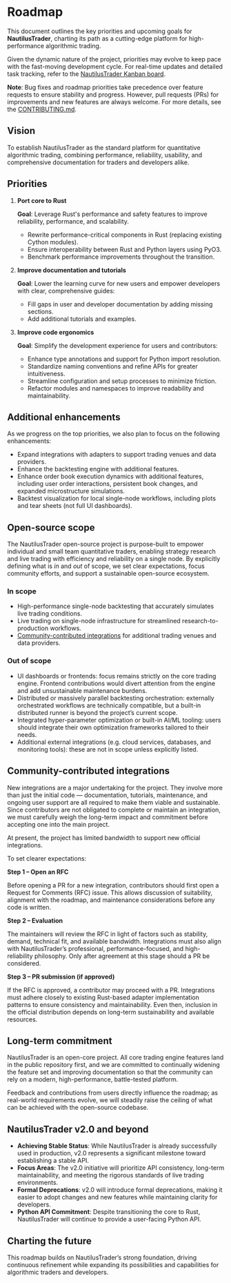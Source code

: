 # Roadmap

This document outlines the key priorities and upcoming goals for **NautilusTrader**,
charting its path as a cutting-edge platform for high-performance algorithmic trading.

Given the dynamic nature of the project, priorities may evolve to keep pace with the fast-moving development cycle.
For real-time updates and detailed task tracking, refer to the [NautilusTrader Kanban board](https://github.com/orgs/nautechsystems/projects/3).

**Note**: Bug fixes and roadmap priorities take precedence over feature requests to ensure stability
and progress. However, pull requests (PRs) for improvements and new features are always welcome.
For more details, see the [CONTRIBUTING.md](/CONTRIBUTING.md).

## Vision

To establish NautilusTrader as the standard platform for quantitative algorithmic trading, combining
performance, reliability, usability, and comprehensive documentation for traders and developers alike.

## Priorities

1. **Port core to Rust**

   **Goal**: Leverage Rust's performance and safety features to improve reliability, performance, and scalability.
   - Rewrite performance-critical components in Rust (replacing existing Cython modules).
   - Ensure interoperability between Rust and Python layers using PyO3.
   - Benchmark performance improvements throughout the transition.

2. **Improve documentation and tutorials**

    **Goal**: Lower the learning curve for new users and empower developers with clear, comprehensive guides:
   - Fill gaps in user and developer documentation by adding missing sections.
   - Add additional tutorials and examples.

3. **Improve code ergonomics**

    **Goal**: Simplify the development experience for users and contributors:
   - Enhance type annotations and support for Python import resolution.
   - Standardize naming conventions and refine APIs for greater intuitiveness.
   - Streamline configuration and setup processes to minimize friction.
   - Refactor modules and namespaces to improve readability and maintainability.

## Additional enhancements

As we progress on the top priorities, we also plan to focus on the following enhancements:

- Expand integrations with adapters to support trading venues and data providers.
- Enhance the backtesting engine with additional features.
- Enhance order book execution dynamics with additional features, including user order interactions, persistent book changes, and expanded microstructure simulations.
- Backtest visualization for local single-node workflows, including plots and tear sheets (not full UI dashboards).

## Open-source scope

The NautilusTrader open-source project is purpose-built to empower individual and
small team quantitative traders, enabling strategy research and live trading with efficiency and
reliability on a single node. By explicitly defining what is *in* and *out* of scope,
we set clear expectations, focus community efforts, and support a sustainable open-source ecosystem.

### In scope

- High-performance single-node backtesting that accurately simulates live trading conditions.
- Live trading on single-node infrastructure for streamlined research-to-production workflows.
- [Community-contributed integrations](#community-contributed-integrations) for additional trading venues and data providers.

### Out of scope

- UI dashboards or frontends: focus remains strictly on the core trading engine. Frontend contributions would divert attention from the engine and add unsustainable maintenance burdens.
- Distributed or massively parallel backtesting orchestration: externally orchestrated workflows are technically compatible, but a built-in distributed runner is beyond the project’s current scope.
- Integrated hyper-parameter optimization or built-in AI/ML tooling: users should integrate their own optimization frameworks tailored to their needs.
- Additional external integrations (e.g. cloud services, databases, and monitoring tools): these are not in scope unless explicitly listed.

## Community-contributed integrations

New integrations are a major undertaking for the project. They involve more than just the initial code — documentation, tutorials, maintenance, and ongoing user support are all required to make them viable and sustainable.
Since contributors are not obligated to complete or maintain an integration, we must carefully weigh the long-term impact and commitment before accepting one into the main project.

At present, the project has limited bandwidth to support new official integrations.

To set clearer expectations:

**Step 1 – Open an RFC**

Before opening a PR for a new integration, contributors should first open a Request for Comments (RFC) issue.
This allows discussion of suitability, alignment with the roadmap, and maintenance considerations before any code is written.

**Step 2 – Evaluation**

The maintainers will review the RFC in light of factors such as stability, demand, technical fit, and available bandwidth.
Integrations must also align with NautilusTrader’s professional, performance-focused, and high-reliability philosophy.
Only after agreement at this stage should a PR be considered.

**Step 3 – PR submission (if approved)**

If the RFC is approved, a contributor may proceed with a PR.
Integrations must adhere closely to existing Rust-based adapter implementation patterns to ensure consistency and maintainability.
Even then, inclusion in the official distribution depends on long-term sustainability and available resources.

## Long-term commitment

NautilusTrader is an open-core project. All core trading engine
features land in the public repository first, and we are committed to
continually widening the feature set and improving documentation so that the
community can rely on a modern, high-performance, battle-tested platform.

Feedback and contributions from users directly influence the roadmap; as
real-world requirements evolve, we will steadily raise the ceiling of what can
be achieved with the open-source codebase.

## NautilusTrader v2.0 and beyond

- **Achieving Stable Status**: While NautilusTrader is already successfully used in production, v2.0 represents a significant milestone toward establishing a stable API.
- **Focus Areas**: The v2.0 initiative will prioritize API consistency, long-term maintainability, and meeting the rigorous standards of live trading environments.
- **Formal Deprecations**: v2.0 will introduce formal deprecations, making it easier to adopt changes and new features while maintaining clarity for developers.
- **Python API Commitment**: Despite transitioning the core to Rust, NautilusTrader will continue to provide a user-facing Python API.

## Charting the future

This roadmap builds on NautilusTrader’s strong foundation, driving continuous refinement while
expanding its possibilities and capabilities for algorithmic traders and developers.
